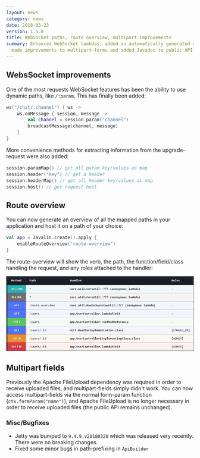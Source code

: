 ```yaml
---
layout: news
category: news
date: 2018-03-23
version: 1.5.0
title: WebSocket paths, route overview, multipart improvements
summary: Enhanced WebSocket lambdas, added an automatically generated route overview, 
  made improvements to multipart-forms and added Javadoc to public API
---
```


## WebsSocket improvements
One of the most requests WebSocket features has been the ability to use dynamic paths, like `/:param`. 
This has finally been added:

```kotlin
ws("/chat/:channel") { ws ->
    ws.onMessage { session, message ->
        val channel = session.param("channel")
        broadcastMessage(channel, message)
    }
}
```

More convenience methods for extracting information from the upgrade-request were also added:
```kotlin
session.paramMap() // get all param key/values as map
session.header("key") // get a header
session.headerMap() // get all header key/values as map
session.host() // get request host
```

## Route overview
You can now generate an overview of all the mapped paths in your application and host it on a path of your choice:

```kotlin
val app = Javalin.create().apply {
    enableRouteOverview("route-overview")
}
```

The route-overview will show the verb, the path, the function/field/class handling the request, and any roles attached to the handler:

<img src="/img/news/route-overview.png" alt="Route overview">

## Multipart fields

Previously the Apache FileUpload dependency was required in order to receive uploaded files, and multipart-fields simply didn't work.
You can now access multipart-fields via the normal form-param function (`ctx.formParam("name")`), and Apache FileUpload
is no longer necessary in order to receive uploaded files (the public API remains unchanged).

### Misc/Bugfixes
* Jetty was bumped to `9.4.9.v20180320` which was released very recently. There were no breaking changes.
* Fixed some minor bugs in path-prefixing in `ApiBuilder`
